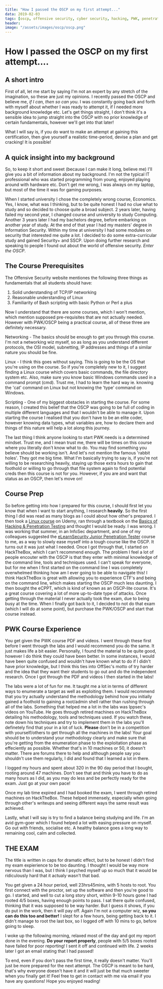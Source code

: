 ```yaml
---
title: "How I passed the OSCP on my first attempt..."
data: 2019-02-03
tags: [oscp, offensive security, cyber security, hacking, PWK, penetration testing, red team]
header:
image: "/assets/images/oscp/oscp.png"
---
```


# How I passed the OSCP on my first attempt....

## A short intro

First of all, let me start by saying I'm not an expert by any stretch of the imagination, so these are just my opinions. I recently passed the OSCP and believe me, *if I can, then so can you*. I was constantly going back and forth with myself about whether I was ready to attempt it, if I needed more background knowledge etc. Let's get things straight, I don't think it's a sensible idea to jump straight into the OSCP with no prior knowledge of certain fundamentals, however we'll get into that later! 

What I will say is, if you do want to make an attempt at gaining this certification, then give yourself a realistic time-period, devise a plan and get cracking! It is possible!

## A quick insight into my background

So, to keep it short and sweet (because I can make it long, believe me) I'll give you a bit of information about my background. I'm not the typical IT professional who was started programming from young, enjoyed playing around with hardware etc. Don't get me wrong, I was always on my laptop, but most of the time it was for gaming purposes.

When I started university I chose the completely wrong course, Economics. Yes, I know, what was I thinking, but to be quite honest I had no clue what to study and so decided to choose quite a broad subject. 2 years later, having failed my second year, I changed course and university to study Computing. Another 3 years later I had my bachelors degree, before embarking on another year of study. At the end of that year I had my masters' degree in Information Security. Within my time at university I had some modules on security that interested me quite a lot. I decided to do some extra-curricular study and gained Security+ and SSCP. Upon doing further research and speaking to people I found out about the world of offensive security. *Enter the OSCP*.


## The Course Prerequisites

The Offensive Security website mentiones the following three things as fundamentals that all students should have:

1. Solid understanding of TCP/IP networking
2. Reasonable understanding of Linux
3. Familiarity of Bash scripting with basic Python or Perl a plus

Now I understand that there are some courses, which I won't mention, which mention supposed pre-requisites that are not actually needed. However with PWK/OSCP being a practical course, all of these three are definitely necessary. 

Networking - The basics should be enough to get you through this course. I'm not a networking wiz myself, so as long as you understand different protocols, the OSI model, subnetting, IP addresses and things of a similar nature you should be fine. 

Linux - I think this goes without saying. This is going to be the OS that you're using on the course. So if you're completely new to it, I suggest finding a Linux course which covers basic commands, the file directory system etc. Also, make sure you know basic Windows commands used in a command prompt (cmd). Trust me, I had to learn the hard way ie. knowing the 'cat' command on Linux but not knowing the 'type' command on Windows.

Scripting - One of my biggest obstacles in starting the course. For some reason, I created this belief that the OSCP was going to be full of coding in multiple different languages and that I wouldn't be able to manage it. Upon starting the course I realised that you don't have to be an elite coder, however knowing data types, what variables are, how to declare them and things of this nature will help a lot along this journey.

The last thing I think anyone looking to start PWK needs is a determined mindset. Trust me, and I mean trust me, there will be times on this course where you literally don't know what to do. You may find something you believe should be working isn't. And let's not mention the famous 'rabbit holes'. They got me big time. What I'm basically trying to say is, if you're not willing to be researching heavily, staying up those extra hours to gain that foothold or willing to go through that file system again to find potential creds then this course is not for you. However, if you are and want that status as an OSCP, then let's move on!

## Course Prep

So before getting into how I prepared for this course, I should first let you know that when I want to start anything, I research **heavily**. So the first thing I did was read as many blogs as I could about how other's prepared. I then took a [Linux course](https://www.udemy.com/course/learn-linux-in-5-days/) on Udemy, ran through a textbook on the [Basics of Hacking & Penetration Testing](https://www.amazon.co.uk/Basics-Hacking-Penetration-Testing-Syngress/dp/1597496553) and thought I would be ready. I was wrong. I was working that summer, in an InfoSec department, and one of my colleagues suggested the [eLearnSecurity Junior Penetration Tester](https://www.elearnsecurity.com/certification/ejpt/) course to me, as a way to slowly ease myself into a tough course like the OSCP. It turns out it was just what I needed. Once I got through that, I started on HackTheBox, which I can't recommend enough. The problem I feel a lot of people encouter with the OSCP is that they enter with minimal knowledge of the command line, tools and techniques used. I can't speak for everyone, but for me when I first started on the command line I was completely overwhelmed thinking how am I ever going to be able to navigate this! I think HackTheBox is great with allowing you to experience CTF's and being on the command line, which makes starting the OSCP much less daunting. I then bought the eCPPT, which is kind of known as an OSCP-lite course. It's a great course covering a lot of more up-to-date type of attacks. Once getting through the material I never actually took the exam, due to being busy at the time. When I finally got back to it, I decided to not do that exam (which I will do at some point), but purchase the PWK/OSCP and start that course instead.

## PWK Course Experience

You get given the PWK course PDF and videos. I went through these first before I went through the labs and I would recommend you do the same. It just makes life a bit easier. Personally, I found the material to be quite good, however I do think they could have been better. In some instances, I would have been quite confused and wouldn't have known what to do if I didn't have prior knowledge, but I think this ties into OffSec's motto of try harder and the idea that they want their students to go out and do the independent research. Once I got through the PDF and videos I then started in the labs!

The labs were a lot of fun for me. It taught me a lot in terms of different ways to enumerate a target as well as exploiting them. I would recommend that you try actually understand the methodology behind how you initially gained a foothold to gaining a root/admin shell rather than rushing through all of the labs. Something that helped me a lot in the labs was Ippsec's videos on YouTube. He goes through retired machines on HackTheBox detailing his methodology, tools and techniques used. If you watch these, note down his techniques and try to implement them in the labs you'll definetely find that your in a lot of luck. **Please** don't be in a competition with yourself/others to get through all the machines in the labs! Your goal should be to understand your methodology clearly and make sure that you're getting from the enumeration phase to the exploitation phase as effeciently as possible. Whether that's in 10 machines or 50, it doesn't matter. There are forums there to help and although people say you shouldn't use them regularly, I did and found that I learned a lot in there.

I logged my hours and spent about 320 in the 90 day period that I bought, rooting around 47 machines. Don't see that and think you have to do as many hours as I did, as you may do less and be perfectly ready for the exam. Just go at your own pace! 

Once my lab time expired and I had booked the exam, I went through retired machines on HackTheBox. These helped immensely, especially when going through other's writeups and seeing different ways the same result was achieved.

Lastly, what I will say is try to find a balance being studying and life. I'm an avid gym-goer which I found helped a lot with easing pressure on myself. Go out with friends, socialise etc. A healthy balance goes a long way to remaining cool, calm and collected.


## THE EXAM

The title is written in caps for dramatic effect, but to be honest I didn't find my exam expierience to be too daunting. I thought I would be way more nervous than I was, but I think I psyched myself up so much that it would be ridiculously hard that it actualy wasn't that bad.

You get given a 24 hour period, well 23hrs45mins, with 5 hosts to root. You first connect with the proctor, set up the software and then you're good to go. I started, and well to cut a long story short, within 9-10 hours gone I had rooted 4/5 boxes, having enough points to pass. I sat there quite confused, thinking that it was supposed to be way harder. But I guess it shows, if you do put in the work, then it will pay off. Again I'm not a computer wiz, **so you can do this too and better!** I slept for a few hours, being getting back to it. I didn't manage to root the last box, so I logged off with 10 mins to go, before going to sleep.

I woke up the following morning, relaxed most of the day and got my report done in the evening. **Do your report properly**, people with 5/5 boxes rooted have failed for poor reporting! I sent it off and continued with life. 2 weeks later I got an email stating that I had passed!

To end, even if you don't pass the first time, it really doesn't matter. You'll just be more prepared for the next attempt. The OSCP is meant to be hard, that's why everyone doesn't have it and it will just be that much sweeter when you finally get it! Feel free to get in contact with me via email if you have any questions! Hope you enjoyed reading!